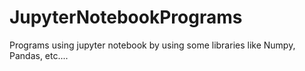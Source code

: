 # JupyterNotebookPrograms
Programs using jupyter notebook by using some libraries like Numpy, Pandas, etc....
